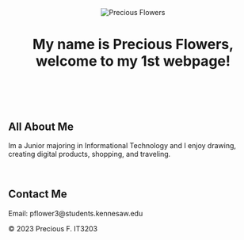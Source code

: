 <html>
<body>
<header>
  <img src="Welcome-Pic.jpg" alt="Precious Flowers">
  <h1>My name is Precious Flowers, welcome to my 1st webpage!</h1>
</header>
    <br><h2><strong>All About Me</strong></h2>
    <p>Im a Junior majoring in Informational Technology and I enjoy drawing, creating digital products, shopping, and traveling.</p>
  <br><h2><strong>Contact Me</strong></h2>
    <p>Email: pflower3@students.kennesaw.edu</p>
  <footer>
    <p> &copy; 2023 Precious F. IT3203</p>
  </footer>
</body>
</html>
